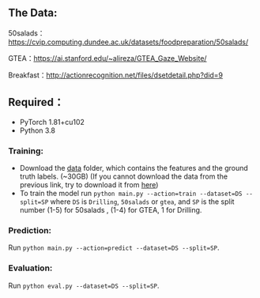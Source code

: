 ## The Data:

50salads：https://cvip.computing.dundee.ac.uk/datasets/foodpreparation/50salads/

GTEA：https://ai.stanford.edu/~alireza/GTEA_Gaze_Website/

Breakfast：http://actionrecognition.net/files/dsetdetail.php?did=9

## Required：

- PyTorch 1.81+cu102
- Python 3.8



###  Training:

* Download the [data](https://mega.nz/#!O6wXlSTS!wcEoDT4Ctq5HRq_hV-aWeVF1_JB3cacQBQqOLjCIbc8) folder, which contains the features and the ground truth labels. (~30GB) (If you cannot download the data from the previous link, try to download it from [here](https://zenodo.org/record/3625992#.Xiv9jGhKhPY))
* To train the model run `python main.py --action=train --dataset=DS --split=SP` where `DS` is `Drilling`, `50salads` or `gtea`, and `SP` is the split number (1-5) for 50salads , (1-4) for GTEA, 1 for Drilling.

### Prediction:

Run `python main.py --action=predict --dataset=DS --split=SP`. 

### Evaluation:

Run `python eval.py --dataset=DS --split=SP`. 



